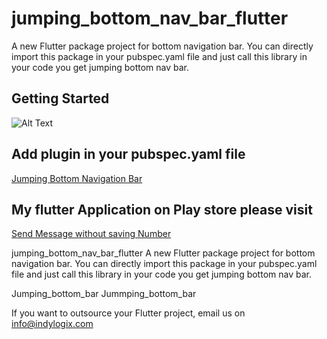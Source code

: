 # jumping_bottom_nav_bar_flutter

A new Flutter package project for bottom navigation bar. You can directly import this package in your pubspec.yaml file and just call this library in your code you get jumping bottom nav bar.

## Getting Started

![Alt Text](https://github.com/Shubham-Narkhede/jumping_bottom_nav_bar_flutter/blob/master/ezgif-6-ab91fb1af4b7.gif)

## Add plugin in your pubspec.yaml file

[Jumping Bottom Navigation Bar](https://pub.dev/packages/jumping_bottom_nav_bar_flutter)


## My flutter Application on Play store please visit

[Send Message without saving Number](https://play.google.com/store/apps/details?id=com.shubham.flutter_whats_me)


jumping_bottom_nav_bar_flutter
A new Flutter package project for bottom navigation bar. You can directly import this package in your pubspec.yaml file and just call this library in your code you get jumping bottom nav bar.

Jumping_bottom_bar
Jummping_bottom_bar

If you want to outsource your Flutter project, email us on info@indylogix.com
